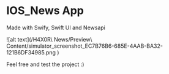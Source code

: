 # IOS_News App

Made with Swify, Swift UI and Newsapi

![alt text](/H4X0R\ News/Preview\ Content/simulator_screenshot_EC7B76B6-685E-4AAB-BA32-121B6DF34985.png 
)

Feel free and test the project :)


